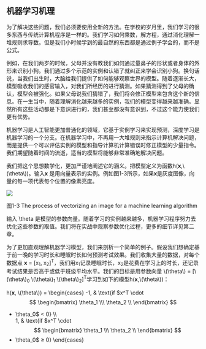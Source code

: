 ## 机器学习机理
为了解决这些问题，我们必须要使用全新的方法。在学校的岁月里，我们学习的很多东西与传统计算机程序是一样的。我们学习如何乘数，解方程，通过消化理解一堆规则求导数。但是我们小时候学到的最自然的东西都是通过例子学会的，而不是公式。

例如，在我们两岁的时候，父母并没有教我们如何通过量鼻子的形状或者身体的外形来识别小狗。我们通过多个示范的实例和认错了就纠正来学会识别小狗。换句话说，当我们出生时，大脑给我们提供了如何能够观察世界的模型。随着逐渐长大，模型吸收我们的感官输入，对我们所经历的进行猜测。如果猜测得到了父母的确认，模型会被强化。如果父母说我们猜错了，我们将会修正模型来包含这个新的信息。在一生当中，随着理解消化越来越多的实例，我们的模型变得越来越准确。显然所有这些活动都是下意识进行的，我们甚至都没有意识到，不过这个能力使我们更有优势。

机器学习是人工智能更加普通化的领域，它基于实例学习来实现预测，深度学习是机器学习的一个分支。在机器学习中，不再用一大堆规则来指示计算机解决问题，而是提供一个可以评估实例的模型和指导计算机计算错误时修正模型的少量指令。我们期望随着时间的流逝，适当的模型将能够非常准确地解决问题。

我们把这个思想数学化，更加严谨地阐述它的涵义。把模型定义为函数h(**x**,\\(\theta\\))。输入**x** 是用向量表示的实例。例如图1-3所示，如果**x**是灰度图像，向量的每一项代表每个位置的像素亮度。

![](https://github.com/lucasbyAI/Fundamental_of_Deep_Learning_ZH/blob/master/images_folder/Fig1-3.png)    

图1-3 The process of vectorizing an image for a machine learning algorithm

输入 \theta 是模型的参数向量。随着学习的实例越来越多，机器学习程序努力去优化这些参数的取值。我们将在实战中观察参数优化过程，更多的细节详见第二章。

为了更加直观理解机器学习模型，我们来剖析一个简单的例子。假设我们想确定基于前一晚的学习时长和睡眠时长如何预测考试效果。我们收集大量的数据，对每个数据点 **x** = [x<sub>1</sub>, x<sub>2</sub>]<sup>T</sup>，我们用x<sub>1</sub>记录睡眠时长，x<sub>2</sub>是花费在学习上的时长，还记录考试结果是否高于或低于班级平均水平。我们的目标是用参数向量 \\(\theta\\) = [\\(\theta\\)<sub>0</sub> \\(\theta\\)<sub>1</sub> \\(\theta\\)<sub>2</sub>]<sup>T</sup>学习到如下的模型h(**x**,\\(\theta\\))：

h(**x**, \\(\theta\\)) =
\begin{cases}
-1,  & \text{if $x^T \cdot 
$$ 
\begin{bmatrix}
\theta_1 \\\
\theta_2 \\
\end{bmatrix}
$$
 + \theta_0$ $\lt$ 0} \\\         
1, & \text{if $x^T \cdot 
$$ 
\begin{bmatrix}
\theta_1 \\\
\theta_2 \\
\end{bmatrix}
$$
 + \theta_0$ $\ge$ 0}
\end{cases}
